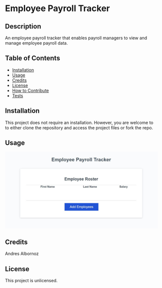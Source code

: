# Employee Payroll Tracker

## Description
An employee payroll tracker that enables payroll managers to view and manage employee payroll data.

## Table of Contents
- [Installation](#installation)
- [Usage](#usage)
- [Credits](#credits)
- [License](#license)
- [How to Contribute](#how-to-contribute)
- [Tests](#tests)

## Installation
This project does not require an installation. However, you are welcome to to either clone the repository and access the project files or fork the repo.

## Usage
![image of Employee Payroll Tracker](assets/images/employee-payroll-tracker.JPG)

## Credits
Andres Albornoz

## License
This project is unlicensed.
